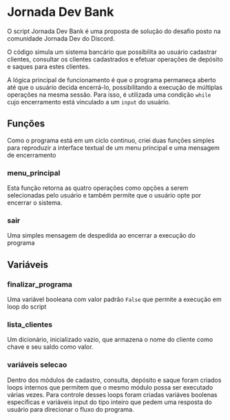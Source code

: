 # Jornada Dev Bank

O script Jornada Dev Bank é uma proposta de solução do desafio posto na comunidade Jornada Dev do Discord.

O código simula um sistema bancário que possibilita ao usuário cadastrar clientes, consultar os clientes cadastrados e efetuar operações de depósito e saques para estes clientes.

A lógica principal de funcionamento é que o programa permaneça aberto até que o usuário decida encerrá-lo, possibilitando a execução de múltiplas operações na mesma sessão. Para isso, é utilizada uma condição ``` while ``` cujo encerramento está vinculado a um ``` input ``` do usuário. 

## Funções

Como o programa está em um ciclo continuo, criei duas funções simples para reproduzir a interface textual de um menu principal e uma mensagem de encerramento

### menu_principal 

Esta função retorna as quatro operações como opções a serem selecionadas pelo usuário e também permite que o usuário opte por encerrar o sistema. 

### sair 

Uma simples mensagem de despedida ao encerrar a execução do programa

## Variáveis

### finalizar_programa

Uma variável booleana com valor padrão `False` que permite a execução em loop do script

### lista_clientes

Um dicionário, inicializado vazio, que armazena o nome do cliente como chave e seu saldo como valor. 

### variáveis selecao 

Dentro dos módulos de cadastro, consulta, depósito e saque foram criados loops internos que permitem que o mesmo módulo possa ser executado várias vezes. Para controle desses loops foram criadas variáves boolenas específicas e variáveis input do tipo inteiro que pedem uma resposta do usuário para direcionar o fluxo do programa.

